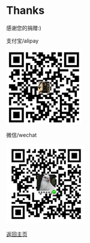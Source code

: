 # Thanks

感谢您的捐赠:)

支付宝/alipay

<img src="img/alipay.png" width = "200px">

微信/wechat

<img src="img/wechat.png" width = 210>

[返回主页](index.md)